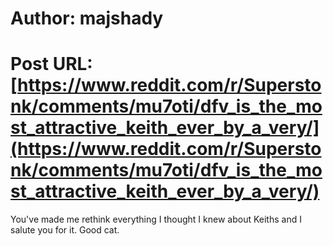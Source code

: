 # Author: majshady
# Post URL: [https://www.reddit.com/r/Superstonk/comments/mu7oti/dfv_is_the_most_attractive_keith_ever_by_a_very/](https://www.reddit.com/r/Superstonk/comments/mu7oti/dfv_is_the_most_attractive_keith_ever_by_a_very/)


You've made me rethink everything I thought I knew about Keiths and I salute you for it. Good cat.